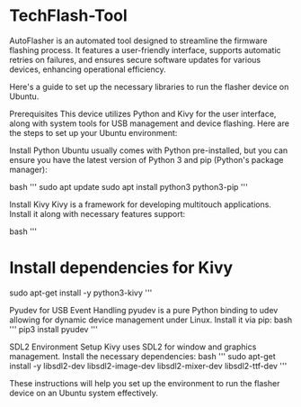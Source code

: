 # TechFlash-Tool
AutoFlasher is an automated tool designed to streamline the firmware flashing process. It features a user-friendly interface, supports automatic retries on failures, and ensures secure software updates for various devices, enhancing operational efficiency.

Here's a guide to set up the necessary libraries to run the flasher device on Ubuntu.

Prerequisites
This device utilizes Python and Kivy for the user interface, along with system tools for USB management and device flashing. Here are the steps to set up your Ubuntu environment:

Install Python
Ubuntu usually comes with Python pre-installed, but you can ensure you have the latest version of Python 3 and pip (Python's package manager):

bash
'''
sudo apt update
sudo apt install python3 python3-pip
'''

Install Kivy
Kivy is a framework for developing multitouch applications. Install it along with necessary features support:

bash
'''
# Install dependencies for Kivy
sudo apt-get install -y python3-kivy
'''

Pyudev for USB Event Handling
pyudev is a pure Python binding to udev allowing for dynamic device management under Linux. Install it via pip:
bash
'''
pip3 install pyudev
'''

SDL2 Environment Setup
Kivy uses SDL2 for window and graphics management. Install the necessary dependencies:
bash
'''
sudo apt-get install -y libsdl2-dev libsdl2-image-dev libsdl2-mixer-dev libsdl2-ttf-dev
'''

These instructions will help you set up the environment to run the flasher device on an Ubuntu system effectively.
